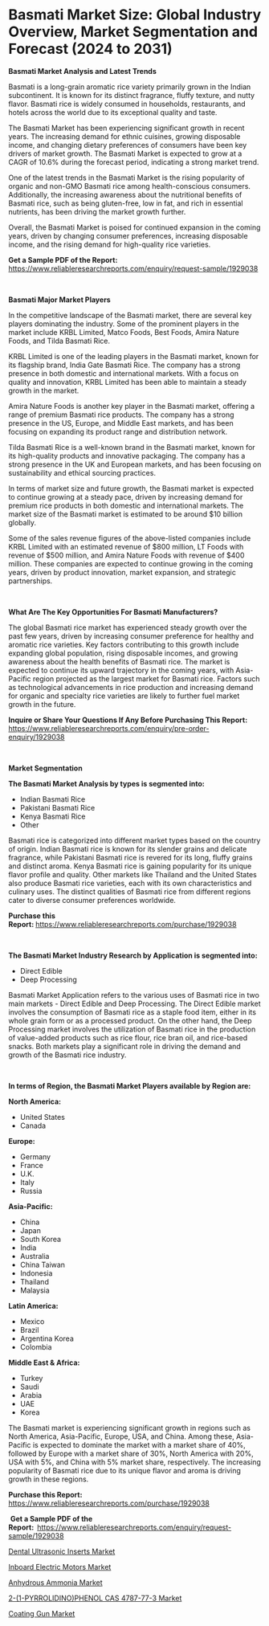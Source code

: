<p><h1>Basmati Market Size: Global Industry Overview, Market Segmentation and Forecast (2024 to 2031)</h1></p><p><strong>Basmati Market Analysis and Latest Trends</strong></p>
<p><p>Basmati is a long-grain aromatic rice variety primarily grown in the Indian subcontinent. It is known for its distinct fragrance, fluffy texture, and nutty flavor. Basmati rice is widely consumed in households, restaurants, and hotels across the world due to its exceptional quality and taste.</p><p>The Basmati Market has been experiencing significant growth in recent years. The increasing demand for ethnic cuisines, growing disposable income, and changing dietary preferences of consumers have been key drivers of market growth. The Basmati Market is expected to grow at a CAGR of 10.6% during the forecast period, indicating a strong market trend.</p><p>One of the latest trends in the Basmati Market is the rising popularity of organic and non-GMO Basmati rice among health-conscious consumers. Additionally, the increasing awareness about the nutritional benefits of Basmati rice, such as being gluten-free, low in fat, and rich in essential nutrients, has been driving the market growth further.</p><p>Overall, the Basmati Market is poised for continued expansion in the coming years, driven by changing consumer preferences, increasing disposable income, and the rising demand for high-quality rice varieties.</p></p>
<p><strong>Get a Sample PDF of the Report:&nbsp;</strong> <a href="https://www.reliableresearchreports.com/enquiry/request-sample/1929038">https://www.reliableresearchreports.com/enquiry/request-sample/1929038</a></p>
<p>&nbsp;</p>
<p><strong>Basmati Major Market Players</strong></p>
<p><p>In the competitive landscape of the Basmati market, there are several key players dominating the industry. Some of the prominent players in the market include KRBL Limited, Matco Foods, Best Foods, Amira Nature Foods, and Tilda Basmati Rice.</p><p>KRBL Limited is one of the leading players in the Basmati market, known for its flagship brand, India Gate Basmati Rice. The company has a strong presence in both domestic and international markets. With a focus on quality and innovation, KRBL Limited has been able to maintain a steady growth in the market.</p><p>Amira Nature Foods is another key player in the Basmati market, offering a range of premium Basmati rice products. The company has a strong presence in the US, Europe, and Middle East markets, and has been focusing on expanding its product range and distribution network.</p><p>Tilda Basmati Rice is a well-known brand in the Basmati market, known for its high-quality products and innovative packaging. The company has a strong presence in the UK and European markets, and has been focusing on sustainability and ethical sourcing practices.</p><p>In terms of market size and future growth, the Basmati market is expected to continue growing at a steady pace, driven by increasing demand for premium rice products in both domestic and international markets. The market size of the Basmati market is estimated to be around $10 billion globally.</p><p>Some of the sales revenue figures of the above-listed companies include KRBL Limited with an estimated revenue of $800 million, LT Foods with revenue of $500 million, and Amira Nature Foods with revenue of $400 million. These companies are expected to continue growing in the coming years, driven by product innovation, market expansion, and strategic partnerships.</p></p>
<p>&nbsp;</p>
<p><strong>What Are The Key Opportunities For Basmati Manufacturers?</strong></p>
<p><p>The global Basmati rice market has experienced steady growth over the past few years, driven by increasing consumer preference for healthy and aromatic rice varieties. Key factors contributing to this growth include expanding global population, rising disposable incomes, and growing awareness about the health benefits of Basmati rice. The market is expected to continue its upward trajectory in the coming years, with Asia-Pacific region projected as the largest market for Basmati rice. Factors such as technological advancements in rice production and increasing demand for organic and specialty rice varieties are likely to further fuel market growth in the future.</p></p>
<p><strong>Inquire or Share Your Questions If Any Before Purchasing This Report:</strong> <a href="https://www.reliableresearchreports.com/enquiry/pre-order-enquiry/1929038">https://www.reliableresearchreports.com/enquiry/pre-order-enquiry/1929038</a></p>
<p>&nbsp;</p>
<p><strong>Market Segmentation</strong></p>
<p><strong>The Basmati Market Analysis by types is segmented into:</strong></p>
<p><ul><li>Indian Basmati Rice</li><li>Pakistani Basmati Rice</li><li>Kenya Basmati Rice</li><li>Other</li></ul></p>
<p><p>Basmati rice is categorized into different market types based on the country of origin. Indian Basmati rice is known for its slender grains and delicate fragrance, while Pakistani Basmati rice is revered for its long, fluffy grains and distinct aroma. Kenya Basmati rice is gaining popularity for its unique flavor profile and quality. Other markets like Thailand and the United States also produce Basmati rice varieties, each with its own characteristics and culinary uses. The distinct qualities of Basmati rice from different regions cater to diverse consumer preferences worldwide.</p></p>
<p><strong>Purchase this Report:&nbsp;</strong><a href="https://www.reliableresearchreports.com/purchase/1929038">https://www.reliableresearchreports.com/purchase/1929038</a></p>
<p>&nbsp;</p>
<p><strong>The Basmati Market Industry Research by Application is segmented into:</strong></p>
<p><ul><li>Direct Edible</li><li>Deep Processing</li></ul></p>
<p><p>Basmati Market Application refers to the various uses of Basmati rice in two main markets - Direct Edible and Deep Processing. The Direct Edible market involves the consumption of Basmati rice as a staple food item, either in its whole grain form or as a processed product. On the other hand, the Deep Processing market involves the utilization of Basmati rice in the production of value-added products such as rice flour, rice bran oil, and rice-based snacks. Both markets play a significant role in driving the demand and growth of the Basmati rice industry.</p></p>
<p>&nbsp;</p>
<p><strong>In terms of Region, the Basmati Market Players available by Region are:</strong></p>
<p>
    <p> <strong> North America: </strong>
        <ul>
            <li>United States</li>
            <li>Canada</li>
        </ul>
        </p> 
    <p> <strong> Europe: </strong>
        <ul>
            <li>Germany</li>
            <li>France</li>
            <li>U.K.</li>
            <li>Italy</li>
            <li>Russia</li>
        </ul>
        </p> 
    <p> <strong> Asia-Pacific: </strong>
        <ul>
            <li>China</li>
            <li>Japan</li>
            <li>South Korea</li>
            <li>India</li>
            <li>Australia</li>
            <li>China Taiwan</li>
            <li>Indonesia</li>
            <li>Thailand</li>
            <li>Malaysia</li>
        </ul>
        </p> 
    <p> <strong> Latin America: </strong>
        <ul>
            <li>Mexico</li>
            <li>Brazil</li>
            <li>Argentina Korea</li>
            <li>Colombia</li>
        </ul>
        </p> 
    <p> <strong> Middle East & Africa: </strong>
        <ul>
            <li>Turkey</li>
            <li>Saudi</li>
            <li>Arabia</li>
            <li>UAE</li>
            <li>Korea</li>
        </ul>
    </p>
    </p>
<p><p>The Basmati market is experiencing significant growth in regions such as North America, Asia-Pacific, Europe, USA, and China. Among these, Asia-Pacific is expected to dominate the market with a market share of 40%, followed by Europe with a market share of 30%, North America with 20%, USA with 5%, and China with 5% market share, respectively. The increasing popularity of Basmati rice due to its unique flavor and aroma is driving growth in these regions.</p></p>
<p><strong>Purchase this Report: </strong><a href="https://www.reliableresearchreports.com/purchase/1929038">https://www.reliableresearchreports.com/purchase/1929038</a></p>
<p>&nbsp;<strong>Get a Sample PDF of the Report:&nbsp;&nbsp;</strong><a href="https://www.reliableresearchreports.com/enquiry/request-sample/1929038">https://www.reliableresearchreports.com/enquiry/request-sample/1929038</a></p>
<p><strong></strong></p>
<p><p><a href="https://confirmed-shield-e13.notion.site/Dental-Ultrasonic-Inserts-Market-Size-and-Growth-Market-Segmentation-Regional-and-Country-Breakdow-9d96f469a045414fa5854ae9fa30c29e">Dental Ultrasonic Inserts Market</a></p><p><a href="https://github.com/guneycigdem35/Market-Research-Report-List-2/blob/main/inboard-electric-motors-market.md">Inboard Electric Motors Market</a></p><p><a href="https://view.publitas.com/reportprime-1/anhydrous-ammonia-market-a-comprehensive-report-of-its-market-share-growth-trends-2024-2031/">Anhydrous Ammonia Market</a></p><p><a href="https://funky-papaya-cf4.notion.site/2-1-PYRROLIDINO-PHENOL-CAS-4787-77-3-Market-Share-Market-New-Trends-Analysis-Report-By-Type-By-A-57c3d87d7c474a249897b67dec9f9a68">2-(1-PYRROLIDINO)PHENOL CAS 4787-77-3 Market</a></p><p><a href="https://github.com/biheemgalvinlouises6hokrh3h/Market-Research-Report-List-1/blob/main/coating-gun-market.md">Coating Gun Market</a></p></p>